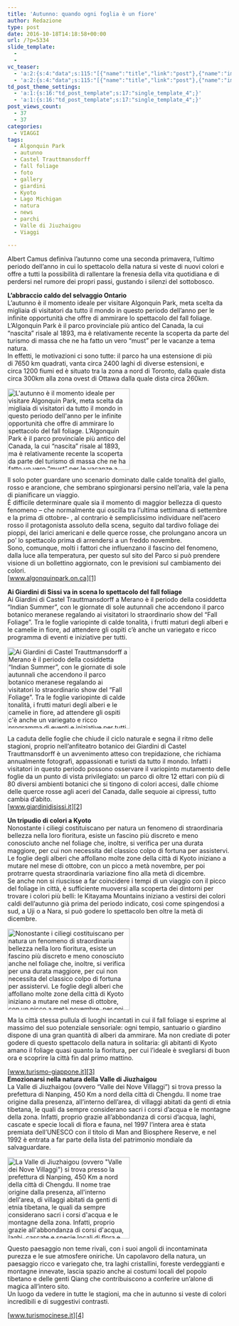 ```yaml
---
title: 'Autunno: quando ogni foglia è un fiore'
author: Redazione
type: post
date: 2016-10-18T14:18:58+00:00
url: /?p=5334
slide_template:
  - 
  - 
vc_teaser:
  - 'a:2:{s:4:"data";s:115:"[{"name":"title","link":"post"},{"name":"image","image":"featured","link":"none"},{"name":"text","mode":"excerpt"}]";s:7:"bgcolor";s:0:"";}'
  - 'a:2:{s:4:"data";s:115:"[{"name":"title","link":"post"},{"name":"image","image":"featured","link":"none"},{"name":"text","mode":"excerpt"}]";s:7:"bgcolor";s:0:"";}'
td_post_theme_settings:
  - 'a:1:{s:16:"td_post_template";s:17:"single_template_4";}'
  - 'a:1:{s:16:"td_post_template";s:17:"single_template_4";}'
post_views_count:
  - 37
  - 37
categories:
  - VIAGGI
tags:
  - Algonquin Park
  - autunno
  - Castel Trauttmansdorff
  - fall foliage
  - foto
  - gallery
  - giardini
  - Kyoto
  - Lago Michigan
  - natura
  - news
  - parchi
  - Valle di Jiuzhaigou
  - Viaggi

---
```

Albert Camus definiva l&#8217;autunno come una seconda primavera, l&#8217;ultimo periodo dell&#8217;anno in cui lo spettacolo della natura si veste di nuovi colori e offre a tutti la possibilità di rallentare la frenesia della vita quotidiana e di perdersi nel rumore dei propri passi, gustando i silenzi del sottobosco.

**L&#8217;abbraccio caldo del selvaggio Ontario**  
L&#8217;autunno è il momento ideale per visitare Algonquin Park, meta scelta da migliaia di visitatori da tutto il mondo in questo periodo dell&#8217;anno per le infinite opportunità che offre di ammirare lo spettacolo del fall foliage. L’Algonquin Park è il parco provinciale più antico del Canada, la cui “nascita” risale al 1893, ma è relativamente recente la scoperta da parte del turismo di massa che ne ha fatto un vero “must” per le vacanze a tema natura.  
In effetti, le motivazioni ci sono tutte: il parco ha una estensione di più di 7650 km quadrati, vanta circa 2400 laghi di diverse estensioni, e circa 1200 fiumi ed è situato tra la zona a nord di Toronto, dalla quale dista circa 300km alla zona ovest di Ottawa dalla quale dista circa 260km.

<img decoding="async" loading="lazy" class="size-full wp-image-5335" src="https://progressonline.it/wp-content/uploads/2016/10/download-1.jpg" alt="L'autunno è il momento ideale per visitare Algonquin Park, meta scelta da migliaia di visitatori da tutto il mondo in questo periodo dell'anno per le infinite opportunità che offre di ammirare lo spettacolo del fall foliage. L’Algonquin Park è il parco provinciale più antico del Canada, la cui “nascita” risale al 1893, ma è relativamente recente la scoperta da parte del turismo di massa  che ne ha fatto un vero “must” per le vacanze a tema natura." width="275" height="183" /> 

Il solo poter guardare uno scenario dominato dalle calde tonalità del giallo, rosso e arancione, che sembrano spirgionarsi persino nell&#8217;aria, vale la pena di pianificare un viaggio.  
È difficile determinare quale sia il momento di maggior bellezza di questo fenomeno – che normalmente qui oscilla tra l&#8217;ultima settimana di settembre e la prima di ottobre- , al contrario è semplicissimo individuare nell&#8217;acero rosso il protagonista assoluto della scena, seguito dal tardivo foliage dei pioppi, dei larici americani e delle querce rosse, che prolungano ancora un po&#8217; lo spettacolo prima di arrendersi a un freddo novembre.  
Sono, comunque, molti i fattori che influenzano il fascino del fenomeno, dalla luce alla temperatura, per questo sul sito del Parco si può prendere visione di un bollettino aggiornato, con le previsioni sul cambiamento dei colori.  
[www.algonquinpark.on.ca][1]

**Ai Giardini di Sissi va in scena lo spettacolo del fall foliage**  
Ai Giardini di Castel Trauttmansdorff a Merano è il periodo della cosiddetta “Indian Summer”, con le giornate di sole autunnali che accendono il parco botanico meranese regalando ai visitatori lo straordinario show del “Fall Foliage”. Tra le foglie variopinte di calde tonalità, i frutti maturi degli alberi e le camelie in fiore, ad attendere gli ospiti c&#8217;è anche un variegato e ricco programma di eventi e iniziative per tutti.

<img decoding="async" loading="lazy" class="size-full wp-image-5339" src="https://progressonline.it/wp-content/uploads/2016/10/download2.jpg" alt="Ai Giardini di Castel Trauttmansdorff a Merano è il periodo della cosiddetta “Indian Summer”, con le giornate di sole autunnali che accendono il parco botanico meranese regalando ai visitatori lo straordinario show del “Fall Foliage”. Tra le foglie variopinte di calde tonalità, i frutti maturi degli alberi e le camelie in fiore, ad attendere gli ospiti c'è anche un variegato e ricco programma di eventi e iniziative per tutti. " width="276" height="183" /> 

La caduta delle foglie che chiude il ciclo naturale e segna il ritmo delle stagioni, proprio nell’anfiteatro botanico dei Giardini di Castel Trauttmansdorff è un avvenimento atteso con trepidazione, che richiama annualmente fotografi, appassionati e turisti da tutto il mondo. Infatti i visitatori in questo periodo possono osservare il variopinto mutamento delle foglie da un punto di vista privilegiato: un parco di oltre 12 ettari con più di 80 diversi ambienti botanici che si tingono di colori accesi, dalle chiome delle querce rosse agli aceri del Canada, dalle sequoie ai cipressi, tutto cambia d’abito.  
[www.giardinidisissi.it][2]

**Un tripudio di colori a Kyoto**  
Nonostante i ciliegi costituiscano per natura un fenomeno di straordinaria bellezza nella loro fioritura, esiste un fascino più discreto e meno conosciuto anche nel foliage che, inoltre, si verifica per una durata maggiore, per cui non necessita del classico colpo di fortuna per assistervi.  
Le foglie degli alberi che affollano molte zone della città di Kyoto iniziano a mutare nel mese di ottobre, con un picco a metà novembre, per poi protrarre questa straordinaria variazione fino alla metà di dicembre.  
Se anche non si riuscisse a far coincidere i tempi di un viaggio con il picco del foliage in città, è sufficiente muoversi alla scoperta dei dintorni per trovare i colori più belli: le Kitayama Mountains iniziano a vestirsi dei colori caldi dell&#8217;autunno già prima del periodo indicato, così come spingendosi a sud, a Uji o a Nara, si può godere lo spettacolo ben oltre la metà di dicembre.

<img decoding="async" loading="lazy" class="size-full wp-image-5336" src="https://progressonline.it/wp-content/uploads/2016/10/download-3.jpg" alt="Nonostante i ciliegi costituiscano per natura un fenomeno di straordinaria bellezza nella loro fioritura, esiste un fascino più discreto e meno conosciuto anche nel foliage che, inoltre, si verifica per una durata maggiore, per cui non necessita del classico colpo di fortuna per assistervi. Le foglie degli alberi che affollano molte zone della città di Kyoto iniziano a mutare nel mese di ottobre, con un picco a metà novembre, per poi protrarre questa straordinaria variazione fino alla metà di dicembre." width="275" height="183" /> 

Ma la città stessa pullula di luoghi incantati in cui il fall foliage si esprime al massimo del suo potenziale sensoriale: ogni tempio, santuario o giardino dispone di una gran quantità di alberi da ammirare. Ma non crediate di poter godere di questo spettacolo della natura in solitaria: gli abitanti di Kyoto amano il foliage quasi quanto la fioritura, per cui l&#8217;ideale è svegliarsi di buon ora e scoprire la città fin dal primo mattino.

[www.turismo-giappone.it][3]  
**Emozionarsi nella natura della Valle di Jiuzhaigou**  
La Valle di Jiuzhaigou (ovvero &#8220;Valle dei Nove Villaggi&#8221;) si trova presso la prefettura di Nanping, 450 Km a nord della città di Chengdu. Il nome trae origine dalla presenza, all&#8217;interno dell&#8217;area, di villaggi abitati da genti di etnia tibetana, le quali da sempre considerano sacri i corsi d&#8217;acqua e le montagne della zona. Infatti, proprio grazie all&#8217;abbondanza di corsi d&#8217;acqua, laghi, cascate e specie locali di flora e fauna, nel 1997 l&#8217;intera area è stata premiata dell&#8217;UNESCO con il titolo di Man and Biosphere Reserve, e nel 1992 è entrata a far parte della lista del patrimonio mondiale da salvaguardare.

<img decoding="async" loading="lazy" class="size-full wp-image-5337" src="https://progressonline.it/wp-content/uploads/2016/10/download-4.jpg" alt="La Valle di Jiuzhaigou (ovvero &quot;Valle dei Nove Villaggi&quot;) si trova presso la prefettura di Nanping, 450 Km a nord della città di Chengdu. Il nome trae origine dalla presenza, all'interno dell'area, di villaggi abitati da genti di etnia tibetana, le quali da sempre considerano sacri i corsi d'acqua e le montagne della zona. Infatti, proprio grazie all'abbondanza di corsi d'acqua, laghi, cascate e specie locali di flora e fauna, nel 1997 l'intera area è stata premiata dell'UNESCO con il titolo di Man and Biosphere Reserve, e nel 1992 è entrata a far parte della lista del patrimonio mondiale da salvaguardare. " width="275" height="183" /> 

Questo paesaggio non teme rivali, con i suoi angoli di incontaminata purezza e le sue atmosfere oniriche. Un capolavoro della natura, un paesaggio ricco e variegato che, tra laghi cristallini, foreste verdeggianti e montagne innevate, lascia spazio anche ai costumi locali del popolo tibetano e delle genti Qiang che contribuiscono a conferire un&#8217;alone di magica all&#8217;intero sito.  
Un luogo da vedere in tutte le stagioni, ma che in autunno si veste di colori incredibili e di suggestivi contrasti.

[www.turismocinese.it][4]

&nbsp;

 [1]: https://www.algonquinpark.on.ca
 [2]: https://www.giardinidisissi.it
 [3]: https://www.turismo-giappone.it
 [4]: https://www.turismocinese.it
